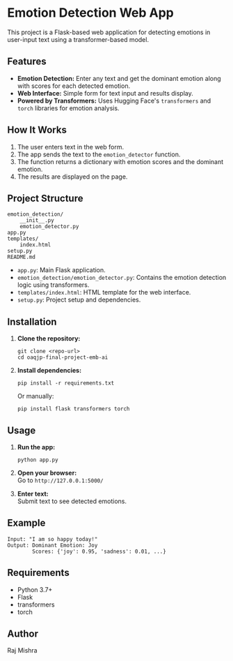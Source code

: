 # Emotion Detection Web App

This project is a Flask-based web application for detecting emotions in user-input text using a transformer-based model.

## Features

- **Emotion Detection:** Enter any text and get the dominant emotion along with scores for each detected emotion.
- **Web Interface:** Simple form for text input and results display.
- **Powered by Transformers:** Uses Hugging Face's `transformers` and `torch` libraries for emotion analysis.

## How It Works

1. The user enters text in the web form.
2. The app sends the text to the `emotion_detector` function.
3. The function returns a dictionary with emotion scores and the dominant emotion.
4. The results are displayed on the page.

## Project Structure

```
emotion_detection/
    __init__.py
    emotion_detector.py
app.py
templates/
    index.html
setup.py
README.md
```

- `app.py`: Main Flask application.
- `emotion_detection/emotion_detector.py`: Contains the emotion detection logic using transformers.
- `templates/index.html`: HTML template for the web interface.
- `setup.py`: Project setup and dependencies.

## Installation

1. **Clone the repository:**
    ```
    git clone <repo-url>
    cd oaqjp-final-project-emb-ai
    ```

2. **Install dependencies:**
    ```
    pip install -r requirements.txt
    ```
    Or manually:
    ```
    pip install flask transformers torch
    ```

## Usage

1. **Run the app:**
    ```
    python app.py
    ```
2. **Open your browser:**  
   Go to `http://127.0.0.1:5000/`

3. **Enter text:**  
   Submit text to see detected emotions.

## Example

```
Input: "I am so happy today!"
Output: Dominant Emotion: Joy
        Scores: {'joy': 0.95, 'sadness': 0.01, ...}
```

## Requirements

- Python 3.7+
- Flask
- transformers
- torch

## Author

Raj Mishra
